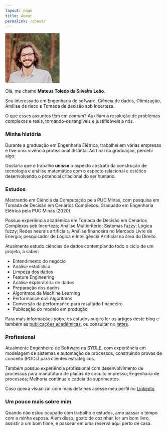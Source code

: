 ```yaml
---
layout: page
title: About
permalink: /about/
---
```


![Eu](assets/img/posts/eu-face.jpg)

Olá, me chamo **Mateus Toledo da Silveira Leão**.

Sou interessado em Engenharia de sofware, Ciência de dados, Otimização, Análise de risco e Tomada de decisão sob Incerteza.

O que esses assuntos têm em _comum_?
Auxiliam a resolução de problemas complexos e reais, tornando-os tangíveis e justificáveis a nós.

### Minha história ###

Durante a graduação em Engenharia Elétrica, trabalhei em várias empresas e tive uma vivência profissional distinta. Ao final da graduação, percebi algo:

Gostaria que o trabalho **unisse** o aspecto abstrato da construção de tecnologia e análise matemática com o aspecto relacional e estético desenvolvendo o potencial criacional do ser humano.

### Estudos ###

Mestrando em Ciência da Computação pela PUC Minas, com pesquisa em Tomada de Decisão em Cenários Complexos. Graduado em Engenharia Elétrica pela PUC Minas (2020).

Possuo experiência acadêmica em Tomada de Decisão em Cenários Complexos sob Incerteza; Análise Multicritério; Sistemas fuzzy; Lógica fuzzy; Redes neurais artificiais; Análise financeira no Mercado Livre de Energia; pesquisador de Lógica e Inteligência Artificial na área do Direito.

Atualmente estudo ciências de dados contemplando todo o ciclo de um projeto, a saber:
* Entendimento do negócio 
* Análise estatística
* Limpeza dos dados
* Feature Engineering
* Análise exploratória de dados
* Preparação dos dados
* Algoritmos de Machine Learning
* Performance dos Algoritmos
* Conversão da performance para resultado financeiro
* Publicação do modelo em produção

Para mais informações sobre os estudos sugiro ler os artigos deste blog e também as [publicações acadêmicas](publications.md), ou consultar no [lattes](http://lattes.cnpq.br/7074412545424793).

### Profissional ###

Atualmente Engenheiro de Software na SYDLE, com experiência em modelagem de sistemas e automação de processos, construindo provas de conceito (POCs) para clientes estratégicos.

Também possuo experiência profissional com desenvolvimento de processos para manufatura de placas de circuito impresso; Engenharia de processos; Melhoria contínua e cadeia de suprimentos. 

Caso queira visualizar com mais detalhes acesse meu perfil no [LinkedIn](https://www.linkedin.com/in/mateus-toledo-da-silveira-leao/).

### Um pouco mais sobre mim ###

Quando não estou ocupado com trabalho e estudos, amo passar o tempo com a minha esposa. Além disso, gosto de cozinhar, ler um bom livro, assistir a um bom filme, e passear em uma reserva aqui perto de casa.
